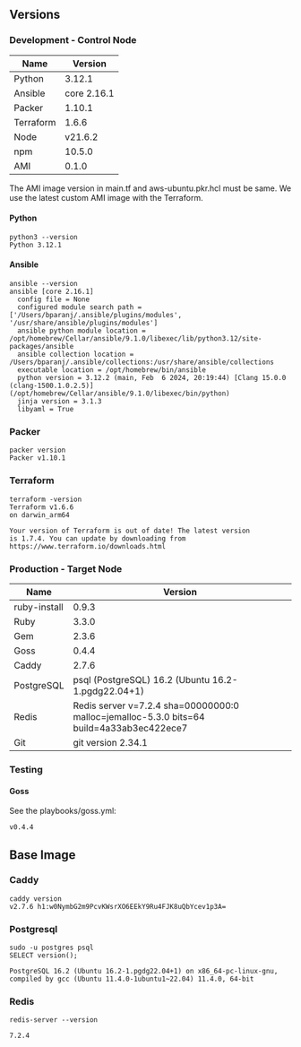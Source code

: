 ## Versions

### Development - Control Node

| Name      | Version     |
| --------- | ----------- |
| Python    | 3.12.1      |
| Ansible   | core 2.16.1 |
| Packer    | 1.10.1      |
| Terraform | 1.6.6       |
| Node      | v21.6.2     |
| npm       | 10.5.0      |
| AMI       | 0.1.0       |

The AMI image version in main.tf and aws-ubuntu.pkr.hcl must be same. We use the latest custom AMI image with the Terraform.

#### Python

```
python3 --version
Python 3.12.1
```

#### Ansible

```
ansible --version
ansible [core 2.16.1]
  config file = None
  configured module search path = ['/Users/bparanj/.ansible/plugins/modules', '/usr/share/ansible/plugins/modules']
  ansible python module location = /opt/homebrew/Cellar/ansible/9.1.0/libexec/lib/python3.12/site-packages/ansible
  ansible collection location = /Users/bparanj/.ansible/collections:/usr/share/ansible/collections
  executable location = /opt/homebrew/bin/ansible
  python version = 3.12.2 (main, Feb  6 2024, 20:19:44) [Clang 15.0.0 (clang-1500.1.0.2.5)] (/opt/homebrew/Cellar/ansible/9.1.0/libexec/bin/python)
  jinja version = 3.1.3
  libyaml = True
```

### Packer

```
packer version
Packer v1.10.1
```

### Terraform

```
terraform -version
Terraform v1.6.6
on darwin_arm64

Your version of Terraform is out of date! The latest version
is 1.7.4. You can update by downloading from https://www.terraform.io/downloads.html
```

### Production - Target Node

| Name         | Version                                                                                  |
| ------------ | ---------------------------------------------------------------------------------------- |
| ruby-install | 0.9.3                                                                                    |
| Ruby         | 3.3.0                                                                                    |
| Gem          | 2.3.6                                                                                    |
| Goss         | 0.4.4                                                                                    |
| Caddy        | 2.7.6                                                                                    |
| PostgreSQL   | psql (PostgreSQL) 16.2 (Ubuntu 16.2-1.pgdg22.04+1)                                       |
| Redis        | Redis server v=7.2.4 sha=00000000:0 malloc=jemalloc-5.3.0 bits=64 build=4a33ab3ec422ece7 |
| Git          | git version 2.34.1                                                                       |

### Testing

#### Goss

See the playbooks/goss.yml:

```
v0.4.4
```

## Base Image

### Caddy

```
caddy version
v2.7.6 h1:w0NymbG2m9PcvKWsrXO6EEkY9Ru4FJK8uQbYcev1p3A=
```

### Postgresql

```
sudo -u postgres psql
SELECT version();
```

```
PostgreSQL 16.2 (Ubuntu 16.2-1.pgdg22.04+1) on x86_64-pc-linux-gnu, compiled by gcc (Ubuntu 11.4.0-1ubuntu1~22.04) 11.4.0, 64-bit
```

### Redis

```
redis-server --version
```

```
7.2.4
```
